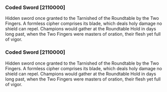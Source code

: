 ### Coded Sword [2110000]

Hidden sword once granted to the Tarnished of the Roundtable by the Two Fingers. A formless cipher comprises its blade, which deals holy damage no shield can repel. Champions would gather at the Roundtable Hold in days long past, when the Two Fingers were masters of oration, their flesh yet full of vigor.### Coded Sword [2110000]

Hidden sword once granted to the Tarnished of the Roundtable by the Two Fingers. A formless cipher comprises its blade, which deals holy damage no shield can repel. Champions would gather at the Roundtable Hold in days long past, when the Two Fingers were masters of oration, their flesh yet full of vigor.